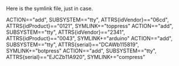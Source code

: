 Here is the symlink file, just in case.

ACTION=="add", SUBSYSTEM=="tty", ATTRS{idVendor}=="06cd", ATTRS{idProduct}=="0121", SYMLINK+="toppress"
ACTION=="add", SUBSYSTEM=="tty", ATTRS{idVendor}=="2341", ATTRS{idProduct}=="0043", SYMLINK+="arduino"
ACTION=="add", SUBSYSTEM=="tty", ATTRS{serial}=="DCAWb115819", SYMLINK+="botpress"
ACTION=="add", SUBSYSTEM=="tty", ATTRS{serial}=="EJCZb11A920", SYMLINK+="compress"
